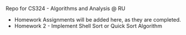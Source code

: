 Repo for CS324 - Algorithms and Analysis @ RU
- Homework Assignments will be added here, as they are completed.
- Homework 2 - Implement Shell Sort or Quick Sort Algorithm
